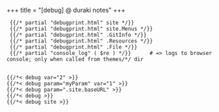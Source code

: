 +++
title = "[debug] @ duraki notes"
+++


     {{/* partial "debugprint.html" site */}}
     {{/* partial "debugprint.html" site.Menus */}}
     {{/* partial "debugprint.html" .GitInfo */}}
     {{/* partial "debugprint.html" .Resources */}}
     {{/* partial "debugprint.html" .File */}}
     {{/* partial "console_log" ( $re ) */}}      # => logs to browser console; only when called from themes/*/ dir


    {{/*< debug var="2" >}}
    {{/*< debug param="myParam" var="1" >}}
    {{/*< debug param=".site.baseURL" >}}
    {{/*< debug >}}
    {{/*< debug site >}}
